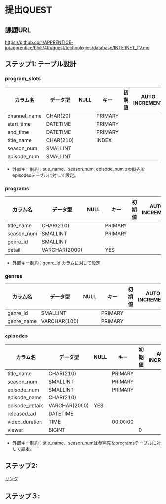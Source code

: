 # 提出QUEST
## 課題URL
https://github.com/APPRENTICE-jp/apprentice/blob/4th/quest/technologies/database/INTERNET_TV.md

## ステップ1: テーブル設計

### program_slots
| カラム名| データ型| NULL| キー| 初期値| AUTO INCREMENT|
| ------ |------|----| ----| ----| ----|
| channel_name | CHAR(20) | | PRIMARY | | |
| start_time | DATETIME | | PRIMARY | | |
| end_time | DATETIME | | PRIMARY | | |
| title_name | CHAR(210) | | INDEX | | |
| season_num | SMALLINT | | | | |
| episode_num | SMALLINT | | | | |
- 外部キー制約：title_name、season_num, episode_numは参照先をepisodesテーブルに対して設定。

### programs
| カラム名| データ型| NULL| キー| 初期値| AUTO INCREMENT|
| ------ |------|----| ----| ----| ----|
| title_name | CHAR(210) | | PRIMARY | | |
| season_num | SMALLINT | | PRIMARY | |
| genre_id | SMALLINT | | | | |
| detail | VARCHAR(2000) | | YES | | |
- 外部キー制約：genre_id カラムに対して設定

### genres
| カラム名| データ型| NULL| キー| 初期値| AUTO INCREMENT|
| ------ |------|----| ----| ----| ----|
| genre_id | SMALLINT | | PRIMARY | | |
| genre_name | VARCHAR(100) | | PRIMARY | |

### episodes
| カラム名| データ型| NULL| キー| 初期値| AUTO INCREMENT|
| ------ |------|----| ----| ----| ----|
| title_name | CHAR(210) | | PRIMARY | | |
| season_num | SMALLINT | | PRIMARY | |
| episode_num | SMALLINT | | PRIMARY | |
| episode_name | CHAR(210) | | | |
| episode_details | VARCHAR(2000) | YES | | |
| released_ad | DATETIME | | | |
| video_duration | TIME | | 00:00:00 | |
| viewer | BIGINT | | | 0 |
- 外部キー制約：title_name、season_numは参照先をprogramsテーブルに対して設定。

## ステップ2:
[リンク](./step2.md)

## ステップ３:
